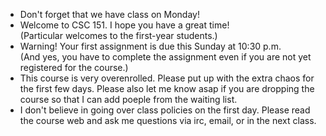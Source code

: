 * Don't forget that we have class on Monday!
* Welcome to CSC 151.  I hope you have a great time!  
  (Particular welcomes to the first-year students.)
* Warning!  Your first assignment is due this Sunday at 10:30 p.m.  
  (And yes, you have to complete the assignment even if you are not yet 
   registered for the course.)
* This course is very overenrolled.  Please put up with the extra chaos 
  for the first few days.  Please also let me know asap if you are dropping 
  the course so that I can add poeple from the waiting list.
* I don't believe in going over class policies on the first day.  Please
  read the course web and ask me questions via irc, email, or in the next
  class.
